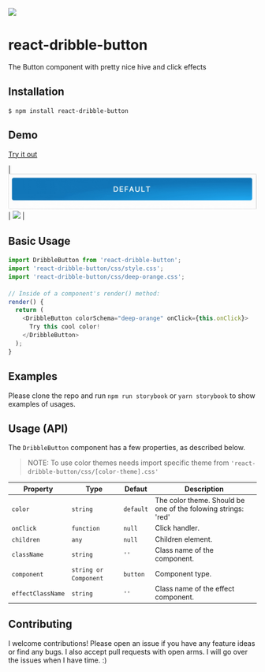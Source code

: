 [![](https://img.shields.io/npm/dm/react-dribble-button.svg?style=flat-square)](https://www.npmjs.com/package/react-dribble-button)

# react-dribble-button

The Button component with pretty nice hive and click effects

## Installation

```
$ npm install react-dribble-button
```

## Demo

[Try it out](https://z4o4z.github.io/react-dribble-button/storybook-static/index.html)

| ![](./demo/demo-1.gif) | ![](./demo/demo-4.gif) |

## Basic Usage

```js
import DribbleButton from 'react-dribble-button';
import 'react-dribble-button/css/style.css';
import 'react-dribble-button/css/deep-orange.css';

// Inside of a component's render() method:
render() {
  return (
    <DribbleButton colorSchema="deep-orange" onClick={this.onClick}>
      Try this cool color!
    </DribbleButton>
  );
}
```

## Examples

Please clone the repo and run `npm run storybook` or `yarn storybook` to show examples of usages.

## Usage (API)

The `DribbleButton` component has a few properties, as described below.

> NOTE: To use color themes needs import specific theme from `'react-dribble-button/css/[color-theme].css'`

| Property | Type | Defaut | Description |
| -------- | ---- | -------- | ----------- |
| `color` | `string` | `default` | The color theme. Should be one of the folowing strings: 'red' | 'pink' | 'blue' | 'cyan' | 'teal' | 'lime' | 'grey' | 'green' | 'amber' | 'brown' | 'black' | 'orange' | 'purple' | 'yellow' | 'indigo' | 'default' | 'blue-grey' | 'light-blue' | 'light-green' | 'deep-orange' | 'deep-purple
| `onClick` | `function` | `null` | Click handler. |
| `children` | `any` | `null` | Children element. |
| `className` | `string` | `''` | Class name of the component. |
| `component` | `string or Component` | `button` | Component type. |
| `effectClassName` | `string` | `''` | Class name of the effect component. |


## Contributing

I welcome contributions! Please open an issue if you have any feature ideas
or find any bugs. I also accept pull requests with open arms. I will
go over the issues when I have time. :)
